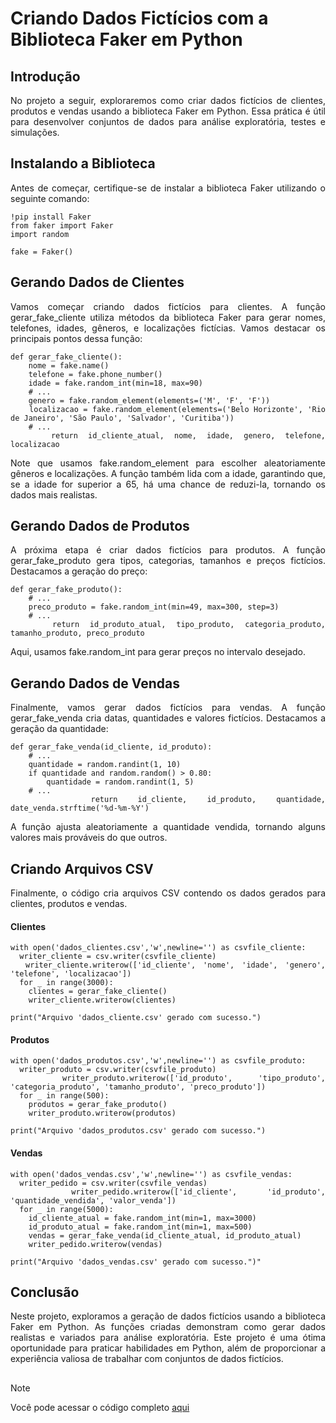 # Criando Dados Fictícios com a Biblioteca Faker em Python

<div align='justify'>
  
## Introdução
No projeto a seguir, exploraremos como criar dados fictícios de clientes, produtos e vendas usando a biblioteca Faker em Python. Essa prática é útil para desenvolver conjuntos de dados para análise exploratória, testes e simulações.

## Instalando a Biblioteca
Antes de começar, certifique-se de instalar a biblioteca Faker utilizando o seguinte comando:

```
!pip install Faker
from faker import Faker
import random

fake = Faker()
```

## Gerando Dados de Clientes
Vamos começar criando dados fictícios para clientes. A função gerar_fake_cliente utiliza métodos da biblioteca Faker para gerar nomes, telefones, idades, gêneros, e localizações fictícias. Vamos destacar os principais pontos dessa função:
```
def gerar_fake_cliente():
    nome = fake.name()
    telefone = fake.phone_number()
    idade = fake.random_int(min=18, max=90)
    # ...
    genero = fake.random_element(elements=('M', 'F', 'F'))
    localizacao = fake.random_element(elements=('Belo Horizonte', 'Rio de Janeiro', 'São Paulo', 'Salvador', 'Curitiba'))
    # ...
    return id_cliente_atual, nome, idade, genero, telefone, localizacao
```
Note que usamos fake.random_element para escolher aleatoriamente gêneros e localizações. A função também lida com a idade, garantindo que, se a idade for superior a 65, há uma chance de reduzi-la, tornando os dados mais realistas.

## Gerando Dados de Produtos
A próxima etapa é criar dados fictícios para produtos. A função gerar_fake_produto gera tipos, categorias, tamanhos e preços fictícios. Destacamos a geração do preço:
```
def gerar_fake_produto():
    # ...
    preco_produto = fake.random_int(min=49, max=300, step=3)
    # ...
    return id_produto_atual, tipo_produto, categoria_produto, tamanho_produto, preco_produto
```
Aqui, usamos fake.random_int para gerar preços no intervalo desejado.

## Gerando Dados de Vendas
Finalmente, vamos gerar dados fictícios para vendas. A função gerar_fake_venda cria datas, quantidades e valores fictícios. Destacamos a geração da quantidade:

```
def gerar_fake_venda(id_cliente, id_produto):
    # ...
    quantidade = random.randint(1, 10)
    if quantidade and random.random() > 0.80:
        quantidade = random.randint(1, 5)
    # ...
    return id_cliente, id_produto, quantidade, date_venda.strftime('%d-%m-%Y')
```
A função ajusta aleatoriamente a quantidade vendida, tornando alguns valores mais prováveis do que outros.

## Criando Arquivos CSV
Finalmente, o código cria arquivos CSV contendo os dados gerados para clientes, produtos e vendas.
#### Clientes
```
with open('dados_clientes.csv','w',newline='') as csvfile_cliente:
  writer_cliente = csv.writer(csvfile_cliente)
  writer_cliente.writerow(['id_cliente', 'nome', 'idade', 'genero', 'telefone', 'localizacao'])
  for _ in range(3000):
    clientes = gerar_fake_cliente()
    writer_cliente.writerow(clientes)

print("Arquivo 'dados_cliente.csv' gerado com sucesso.")
```
#### Produtos
```
with open('dados_produtos.csv','w',newline='') as csvfile_produto:
  writer_produto = csv.writer(csvfile_produto)
  writer_produto.writerow(['id_produto', 'tipo_produto', 'categoria_produto', 'tamanho_produto', 'preco_produto'])
  for _ in range(500):
    produtos = gerar_fake_produto()
    writer_produto.writerow(produtos)

print("Arquivo 'dados_produtos.csv' gerado com sucesso.")
```  

#### Vendas

```    
with open('dados_vendas.csv','w',newline='') as csvfile_vendas:
  writer_pedido = csv.writer(csvfile_vendas)
  writer_pedido.writerow(['id_cliente', 'id_produto', 'quantidade_vendida', 'valor_venda'])
  for _ in range(5000):
    id_cliente_atual = fake.random_int(min=1, max=3000)
    id_produto_atual = fake.random_int(min=1, max=500)
    vendas = gerar_fake_venda(id_cliente_atual, id_produto_atual)
    writer_pedido.writerow(vendas)

print("Arquivo 'dados_vendas.csv' gerado com sucesso.")"
```
## Conclusão
Neste projeto, exploramos a geração de dados fictícios usando a biblioteca Faker em Python. As funções criadas demonstram como gerar dados realistas e variados para análise exploratória. Este projeto é uma ótima oportunidade para praticar habilidades em Python, além de proporcionar a experiência valiosa de trabalhar com conjuntos de dados fictícios.

</div>

##

> [!NOTE]
> Você pode acessar o código completo [aqui](fake_data.ipynb)
